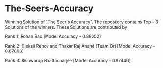 # The-Seers-Accuracy
Winning Solution of "The Seer's Accuracy". The repository contains Top - 3 Solutions of the winners. These Solutions are contributed by

Rank 1: Rohan Rao [Model Accuracy - 0.88002]

Rank 2: Oleksii Renov and Thakur Raj Anand (Team Or) [Model Accuracy - 0.87666]

Rank 3: Bishwarup Bhattacharjee [Model Accuracy - 0.87440]

